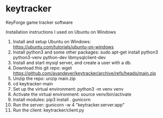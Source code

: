 # keytracker
KeyForge game tracker software

Installation instructions I used on Ubuntu on Windows

1. Install and setup Ubuntu on Windows: https://ubuntu.com/tutorials/ubuntu-on-windows
2. Install python3 and some other packages: sudo apt-get install python3 python3-venv python-dev libmysqlclient-dev
3. Install and start mysql server, and create a user with a db.
4. Download this git repo: wget https://github.com/avandever/keytracker/archive/refs/heads/main.zip
5. Unzip the repo: unzip main.zip
6. cd keytracker-main
7. Set up the virtual environment: python3 -m venv venv
8. Activate the virtual environment: source venv/bin/activate
9. Install modules: pip3 install . gunicorn
10. Run the server: gunicorn -w 4 "keytracker.server:app"
11. Run the client: keytracker/client.py
